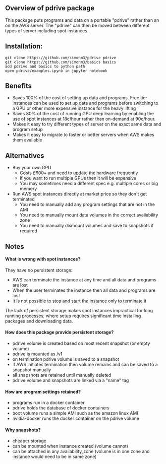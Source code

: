 ## Overview of pdrive package

This package puts programs and data on a portable "pdrive" rather than an on 
the AWS server. The "pdrive" can then be moved between different types of 
server including spot instances.

## Installation:
    git clone https://github.com/simonm3/pdrive pdrive
    git clone https://github.com/simonm3/basics basics
    add pdrive and basics to python path
    open pdrive/examples.ipynb in jupyter notebook

## Benefits

* Saves 100% of the cost of setting up data and programs. Free tier instances
can be used to set up data and programs before switching to a GPU or other 
more expensive instance for the heavy lifting
* Saves 80% of the cost of running GPU deep learning by enabling the use of 
spot instances at 18c/hour rather than on-demand at 90c/hour.
* Makes it easy to try different types of server on the exact same data and 
program setup
* Makes it easy to migrate to faster or better servers when AWS makes them
available

## Alternatives

* Buy your own GPU
  - Costs £600+ and need to update the hardware frequently
  - If you want to run multiple GPUs then it will be expensive
  - You may sometimes need a different spec e.g. multiple cores or big memory 
* Run AWS spot instances directly at market price so they don't get terminated
  - You need to manually add any program settings that are not in the AMI
  - You need to manually mount data volumes in the correct availability zone
  - You need to manually dismount volumes and save to snapshots if required

## Notes

#### What is wrong with spot instances?

They have no persistent storage:

* AWS can terminate the instance at any time and all data and programs are lost
* When the user terminates the instance then all data and programs are lost
* It is not possible to stop and start the instance only to terminate it

The lack of persistent storage makes spot instances impractical for long 
running processes; where setup requires significant time installing packages 
and downloading data.
    
#### How does this package provide persistent storage?

* pdrive volume is created based on most recent snapshot (or empty volume)
* pdrive is mounted as /v1
* on termination pdrive volume is saved to a snapshot
* if AWS initiates termination then volume remains and can be saved to a 
snapshot manually
* all snapshots are retained until manually deleted
* pdrive volume and snapshots are linked via a "name" tag

#### How are program settings retained?

* programs run in a docker container
* pdrive holds the database of docker containers
* boot volume runs a simple AMI such as the amazon linux AMI
* nvidia-docker runs the docker container on the pdrive volume

#### Why snapshots?

* cheaper storage
* can be mounted when instance created (volume cannot)
* can be attached in any availability_zone (volume is in one zone and instance 
                                            would need to be in same zone)